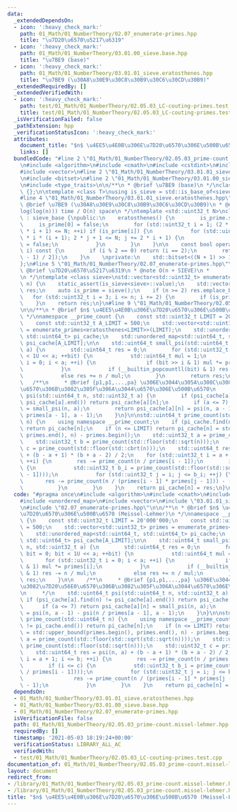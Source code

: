 ```yaml
---
data:
  _extendedDependsOn:
  - icon: ':heavy_check_mark:'
    path: 01_Math/01_NumberTheory/02.07_enumerate-primes.hpp
    title: "\u7D20\u6570\u5217\u6319"
  - icon: ':heavy_check_mark:'
    path: 01_Math/01_NumberTheory/03.01.00_sieve.base.hpp
    title: "\u7BE9 (base)"
  - icon: ':heavy_check_mark:'
    path: 01_Math/01_NumberTheory/03.01.01_sieve.eratosthenes.hpp
    title: "\u7BE9 (\u30A8\u30E9\u30C8\u30B9\u30C6\u30CD\u30B9)"
  _extendedRequiredBy: []
  _extendedVerifiedWith:
  - icon: ':heavy_check_mark:'
    path: test/01_Math/01_NumberTheory/02.05.03_LC-couting-primes.test.cpp
    title: test/01_Math/01_NumberTheory/02.05.03_LC-couting-primes.test.cpp
  _isVerificationFailed: false
  _pathExtension: hpp
  _verificationStatusIcon: ':heavy_check_mark:'
  attributes:
    document_title: "$n$ \u4EE5\u4E0B\u306E\u7D20\u6570\u306E\u500B\u6570 (Meissel-Lehmer)"
    links: []
  bundledCode: "#line 2 \"01_Math/01_NumberTheory/02.05.03_prime-count.missel-lehmer.hpp\"\
    \n#include <algorithm>\n#include <cmath>\n#include <cstdint>\n#include <unordered_map>\n\
    #include <vector>\n#line 2 \"01_Math/01_NumberTheory/03.01.01_sieve.eratosthenes.hpp\"\
    \n#include <bitset>\n#line 2 \"01_Math/01_NumberTheory/03.01.00_sieve.base.hpp\"\
    \n#include <type_traits>\n\n/**\n * @brief \u7BE9 (base)\n */\nclass sieve_base\
    \ {};\n\ntemplate <class T>\nusing is_sieve = std::is_base_of<sieve_base, T>;\n\
    #line 4 \"01_Math/01_NumberTheory/03.01.01_sieve.eratosthenes.hpp\"\n\n/**\n *\
    \ @brief \u7BE9 (\u30A8\u30E9\u30C8\u30B9\u30C6\u30CD\u30B9)\n * @note O(n\u22C5\
    log(log(n))) time / O(n) space\n */\ntemplate <std::uint32_t N>\nclass eratosthenes\
    \ : sieve_base {\npublic:\n    eratosthenes() {\n        is_prime.set();\n   \
    \     is_prime[0] = false;\n        for (std::uint32_t i = 1; (2 * i + 1) * (2\
    \ * i + 1) <= N; ++i) if (is_prime[i]) {\n            for (std::uint32_t j = 2\
    \ * i * (i + 1); 2 * j + 1 <= N; j += 2 * i + 1) {\n                is_prime[j]\
    \ = false;\n            }\n        }\n    }\n\n    const bool operator [] (std::uint32_t\
    \ i) const {\n        if (i % 2 == 0) return (i == 2);\n        return (is_prime[(i\
    \ - 1) / 2]);\n    }\n    \nprivate:\n    std::bitset<((N + 1) >> 1)> is_prime;\n\
    };\n#line 5 \"01_Math/01_NumberTheory/02.07_enumerate-primes.hpp\"\n\n/**\n *\
    \ @brief \u7D20\u6570\u5217\u6319\n * @note O(n + SIEVE)\n *       - SIEVE : \u7BE9\
    \n */\ntemplate <class sieve>\nstd::vector<std::uint32_t> enumerate_primes(std::uint32_t\
    \ n) {\n    static_assert(is_sieve<sieve>::value);\n    std::vector<std::uint32_t>\
    \ res;\n    auto is_prime = sieve();\n    if (n >= 2) res.emplace_back(2);\n \
    \   for (std::uint32_t i = 3; i <= n; i += 2) {\n        if (is_prime[i]) res.emplace_back(i);\n\
    \    }\n    return res;\n}\n#line 9 \"01_Math/01_NumberTheory/02.05.03_prime-count.missel-lehmer.hpp\"\
    \n\n/**\n * @brief $n$ \u4EE5\u4E0B\u306E\u7D20\u6570\u306E\u500B\u6570 (Meissel-Lehmer)\n\
    \ */\nnamespace __prime_count {\n    const std::uint32_t LIMIT = 20'000'000;\n\
    \    const std::uint32_t A_LIMIT = 500;\n    std::vector<std::uint32_t> primes\
    \ = enumerate_primes<eratosthenes<LIMIT>>(LIMIT);\n    std::unordered_map<std::uint64_t,\
    \ std::uint64_t> pi_cache;\n    std::unordered_map<std::uint64_t, std::uint64_t>\
    \ psi_cache[A_LIMIT];\n\n    std::uint64_t small_psi(std::uint64_t n, std::uint32_t\
    \ a) {\n        std::uint64_t res = 0;\n        for (std::uint32_t bit = 0; bit\
    \ < 1U << a; ++bit) {\n            std::uint64_t mul = 1;\n            for (std::uint32_t\
    \ i = 0; i < a; ++i) {\n                if (bit >> i & 1) mul *= primes[i];\n\
    \            }\n            if (__builtin_popcountll(bit) & 1) res -= n / mul;\n\
    \            else res += n / mul;\n        }\n        return res;\n    }\n\n \
    \   /**\n     * @brief {p1,p1,...,pa} \u306E\u3044\u305A\u308C\u3082\u7D20\u56E0\
    \u6570\u306B\u3082\u305F\u306A\u3044\u6570\u306E\u500B\u6570\n     */\n    std::uint64_t\
    \ psi(std::uint64_t n, std::uint32_t a) {\n        if (psi_cache[a].find(n) !=\
    \ psi_cache[a].end()) return psi_cache[a][n];\n        if (a <= 7) return psi_cache[a][n]\
    \ = small_psi(n, a);\n        return psi_cache[a][n] = psi(n, a - 1) - psi(n /\
    \ primes[a - 1], a - 1);\n    }\n}\n\nstd::uint64_t prime_count(std::uint64_t\
    \ n) {\n    using namespace __prime_count;\n    if (pi_cache.find(n) != pi_cache.end())\
    \ return pi_cache[n];\n    if (n <= LIMIT) return pi_cache[n] = std::upper_bound(primes.begin(),\
    \ primes.end(), n) - primes.begin();\n    std::uint32_t a = prime_count(std::floor(std::sqrt(std::sqrt(n))));\n\
    \    std::uint32_t b = prime_count(std::floor(std::sqrt(n)));\n    std::uint32_t\
    \ c = prime_count(std::floor(std::cbrt(n)));\n    std::uint64_t res = psi(n, a)\
    \ + (b - a + 1) * (b + a - 2) / 2;\n    for (std::uint32_t i = a + 1; i <= b;\
    \ ++i) {\n        res -= prime_count(n / primes[i - 1]);\n        if (i <= c)\
    \ {\n            std::uint32_t b_i = prime_count(std::floor(std::sqrt(n / primes[i\
    \ - 1])));\n            for (std::uint32_t j = i; j <= b_i; ++j) {\n         \
    \       res -= prime_count(n / (primes[i - 1] * primes[j - 1])) - (j - 1);\n \
    \           }\n        }\n    }\n    return pi_cache[n] = res;\n}\n"
  code: "#pragma once\n#include <algorithm>\n#include <cmath>\n#include <cstdint>\n\
    #include <unordered_map>\n#include <vector>\n#include \"03.01.01_sieve.eratosthenes.hpp\"\
    \n#include \"02.07_enumerate-primes.hpp\"\n\n/**\n * @brief $n$ \u4EE5\u4E0B\u306E\
    \u7D20\u6570\u306E\u500B\u6570 (Meissel-Lehmer)\n */\nnamespace __prime_count\
    \ {\n    const std::uint32_t LIMIT = 20'000'000;\n    const std::uint32_t A_LIMIT\
    \ = 500;\n    std::vector<std::uint32_t> primes = enumerate_primes<eratosthenes<LIMIT>>(LIMIT);\n\
    \    std::unordered_map<std::uint64_t, std::uint64_t> pi_cache;\n    std::unordered_map<std::uint64_t,\
    \ std::uint64_t> psi_cache[A_LIMIT];\n\n    std::uint64_t small_psi(std::uint64_t\
    \ n, std::uint32_t a) {\n        std::uint64_t res = 0;\n        for (std::uint32_t\
    \ bit = 0; bit < 1U << a; ++bit) {\n            std::uint64_t mul = 1;\n     \
    \       for (std::uint32_t i = 0; i < a; ++i) {\n                if (bit >> i\
    \ & 1) mul *= primes[i];\n            }\n            if (__builtin_popcountll(bit)\
    \ & 1) res -= n / mul;\n            else res += n / mul;\n        }\n        return\
    \ res;\n    }\n\n    /**\n     * @brief {p1,p1,...,pa} \u306E\u3044\u305A\u308C\
    \u3082\u7D20\u56E0\u6570\u306B\u3082\u305F\u306A\u3044\u6570\u306E\u500B\u6570\
    \n     */\n    std::uint64_t psi(std::uint64_t n, std::uint32_t a) {\n       \
    \ if (psi_cache[a].find(n) != psi_cache[a].end()) return psi_cache[a][n];\n  \
    \      if (a <= 7) return psi_cache[a][n] = small_psi(n, a);\n        return psi_cache[a][n]\
    \ = psi(n, a - 1) - psi(n / primes[a - 1], a - 1);\n    }\n}\n\nstd::uint64_t\
    \ prime_count(std::uint64_t n) {\n    using namespace __prime_count;\n    if (pi_cache.find(n)\
    \ != pi_cache.end()) return pi_cache[n];\n    if (n <= LIMIT) return pi_cache[n]\
    \ = std::upper_bound(primes.begin(), primes.end(), n) - primes.begin();\n    std::uint32_t\
    \ a = prime_count(std::floor(std::sqrt(std::sqrt(n))));\n    std::uint32_t b =\
    \ prime_count(std::floor(std::sqrt(n)));\n    std::uint32_t c = prime_count(std::floor(std::cbrt(n)));\n\
    \    std::uint64_t res = psi(n, a) + (b - a + 1) * (b + a - 2) / 2;\n    for (std::uint32_t\
    \ i = a + 1; i <= b; ++i) {\n        res -= prime_count(n / primes[i - 1]);\n\
    \        if (i <= c) {\n            std::uint32_t b_i = prime_count(std::floor(std::sqrt(n\
    \ / primes[i - 1])));\n            for (std::uint32_t j = i; j <= b_i; ++j) {\n\
    \                res -= prime_count(n / (primes[i - 1] * primes[j - 1])) - (j\
    \ - 1);\n            }\n        }\n    }\n    return pi_cache[n] = res;\n}"
  dependsOn:
  - 01_Math/01_NumberTheory/03.01.01_sieve.eratosthenes.hpp
  - 01_Math/01_NumberTheory/03.01.00_sieve.base.hpp
  - 01_Math/01_NumberTheory/02.07_enumerate-primes.hpp
  isVerificationFile: false
  path: 01_Math/01_NumberTheory/02.05.03_prime-count.missel-lehmer.hpp
  requiredBy: []
  timestamp: '2021-05-03 18:19:24+00:00'
  verificationStatus: LIBRARY_ALL_AC
  verifiedWith:
  - test/01_Math/01_NumberTheory/02.05.03_LC-couting-primes.test.cpp
documentation_of: 01_Math/01_NumberTheory/02.05.03_prime-count.missel-lehmer.hpp
layout: document
redirect_from:
- /library/01_Math/01_NumberTheory/02.05.03_prime-count.missel-lehmer.hpp
- /library/01_Math/01_NumberTheory/02.05.03_prime-count.missel-lehmer.hpp.html
title: "$n$ \u4EE5\u4E0B\u306E\u7D20\u6570\u306E\u500B\u6570 (Meissel-Lehmer)"
---
```

